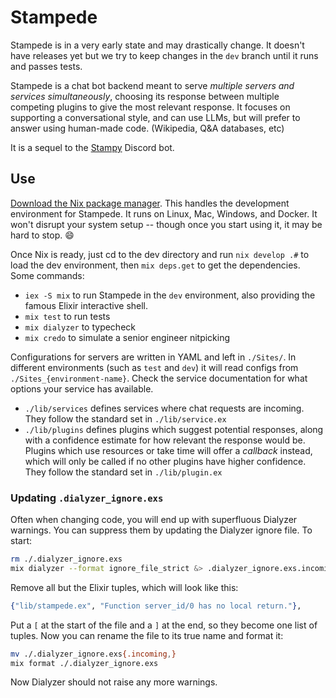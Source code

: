 # Stampede

Stampede is in a very early state and may drastically change. It doesn't have releases yet but we try to keep changes in the `dev` branch until it runs and passes tests.

Stampede is a chat bot backend meant to serve *multiple servers and services simultaneously*, choosing its response between multiple competing plugins to give the most relevant response. It focuses on supporting a conversational style, and can use LLMs, but will prefer to answer using human-made code. (Wikipedia, Q&A databases, etc)

It is a sequel to the [Stampy](https://github.com/StampyAI/stampy) Discord bot.

## Use

[Download the Nix package manager](https://github.com/DeterminateSystems/nix-installer). This handles the development environment for Stampede. It runs on Linux, Mac, Windows, and Docker. It won't disrupt your system setup -- though once you start using it, it may be hard to stop. :smile:

Once Nix is ready, just cd to the dev directory and run `nix develop .#` to load the dev environment, then `mix deps.get` to get the dependencies. Some commands:
- `iex -S mix` to run Stampede in the `dev` environment, also providing the famous Elixir interactive shell.
- `mix test` to run tests
- `mix dialyzer` to typecheck
- `mix credo` to simulate a senior engineer nitpicking

Configurations for servers are written in YAML and left in `./Sites/`. In different environments (such as `test` and `dev`) it will read configs from `./Sites_{environment-name}`. Check the service documentation for what options your service has available.

  - `./lib/services` defines services where chat requests are incoming. They follow the standard set in `./lib/service.ex`
- `./lib/plugins` defines plugins which suggest potential responses, along with a confidence estimate for how relevant the response would be. Plugins which use resources or take time will offer a *callback* instead, which will only be called if no other plugins have higher confidence. They follow the standard set in `./lib/plugin.ex`

### Updating `.dialyzer_ignore.exs`

Often when changing code, you will end up with superfluous Dialyzer warnings. You can suppress them by updating the Dialyzer ignore file. To start:

```bash
rm ./.dialyzer_ignore.exs
mix dialyzer --format ignore_file_strict &> .dialyzer_ignore.exs.incoming
```

Remove all but the Elixir tuples, which will look like this:

```elixir
{"lib/stampede.ex", "Function server_id/0 has no local return."},
```

Put a `[` at the start of the file and a `]` at the end, so they become one list of tuples. Now you can rename the file to its true name and format it:

```bash
mv ./.dialyzer_ignore.exs{.incoming,}
mix format ./.dialyzer_ignore.exs
```

Now Dialyzer should not raise any more warnings.
